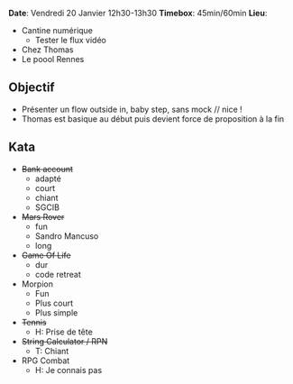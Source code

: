 __Date__: Vendredi 20 Janvier 12h30-13h30
__Timebox__: 45min/60min
__Lieu__:
- Cantine numérique
  - Tester le flux vidéo
- Chez Thomas
- Le poool Rennes

Objectif
--------
* Présenter un flow outside in, baby step, sans mock // nice !
* Thomas est basique au début puis devient force de proposition à la fin

Kata
----
- ~~Bank account~~
  + adapté
  + court
  - chiant
  - SGCIB
- ~~Mars Rover~~
  + fun
  - Sandro Mancuso
  - long
- ~~Game Of Life~~
  - dur
  + code retreat
- Morpion
  + Fun
  + Plus court
  + Plus simple
- ~~Tennis~~
  - H: Prise de tête
- ~~String Calculator / RPN~~
  - T: Chiant
- RPG Combat
  - H: Je connais pas